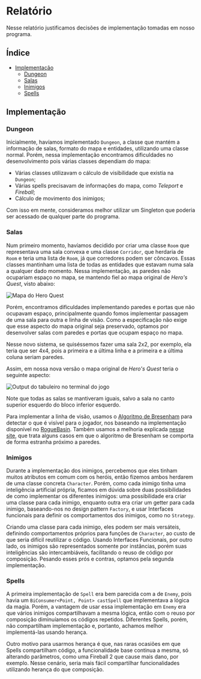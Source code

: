 # Relatório

Nesse relatório justificamos decisões de implementação tomadas em nosso programa.

## Índice

- [Implementação](#implementação)
    - [Dungeon](#dungeon)
    - [Salas](#salas)
    - [Inimigos](#inimigos)
    - [Spells](#spells)

## Implementação

### Dungeon

Inicialmente, havíamos implementado `Dungeon`, a classe que mantém a informação de salas, formato do mapa e entidades, utilizando uma classe normal. Porém, nessa implementação encontramos dificuldades no desenvolvimento pois várias classes dependiam do mapa:

 - Várias classes utilizavam o cálculo de visibilidade que existia na `Dungeon`;
 - Várias spells precisavam de informações do mapa, como *Teleport* e *Fireball*;
 - Cálculo de movimento dos inimigos;

Com isso em mente, consideramos melhor utilizar um Singleton que poderia ser acessado de qualquer parte do programa.

### Salas

Num primeiro momento, havíamos decidido por criar uma classe `Room` que representava uma sala convexa e uma classe `Corridor`, que herdaria de `Room` e teria uma lista de `Room`, já que corredores podem ser côncavos. Essas classes mantinham uma lista de todas as entidades que estavam numa sala a qualquer dado momento. Nessa implementação, as paredes não ocupariam espaço no mapa, se mantendo fiel ao mapa original de _Hero's Quest_, visto abaixo:

![Mapa do Hero Quest][hero-quest-map]

Porém, encontramos dificuldades implementando paredes e portas que não ocupavam espaço, principalmente quando fomos implementar passagem de uma sala para outra e linha de visão. Como a especificação não exige que esse aspecto do mapa original seja preservado, optamos por desenvolver salas com paredes e portas que ocupam espaço no mapa.

Nesse novo sistema, se quiséssemos fazer uma sala 2x2, por exemplo, ela teria que ser 4x4, pois a primeira e a última linha e a primeira e a última coluna seriam paredes.

Assim, em nossa nova versão o mapa original de _Hero's Quest_ teria o seguinte aspecto:

![Output do tabuleiro no terminal do jogo][implemented-map]

Note que todas as salas se mantiveram iguais, salvo a sala no canto superior esquerdo do bloco inferior esquerdo.

Para implementar a linha de visão, usamos o [Algoritmo de Bresenham][bresenham-line-algorithm] para detectar o que é visível para o jogador, nos baseando na implementação disponível no [RogueBasin][roguebasin-bresenham-python]. Também usamos a melhoria explicada [nesse site][bresenham-weird-borders], que trata alguns casos em que o algoritmo de Bresenham se comporta de forma estranha próximo a paredes. 

### Inimigos

Durante a implementação dos inimigos, percebemos que eles tinham muitos atributos em comum com os heróis, então fizemos ambos herdarem de uma classe concreta `Character`. Porém, como cada inimigo tinha uma inteligência artificial própria, ficamos em dúvida sobre duas possibilidades de como implementar os diferentes inimigos: uma possibilidade era criar uma classe para cada inimigo, enquanto outra era criar um getter para cada inimigo, baseando-nos no design pattern `Factory`, e usar Interfaces funcionais para definir os comportamentos dos inimigos, como no `Strategy`.

Criando uma classe para cada inimigo, eles podem ser mais versáteis, definindo comportamentos próprios para funções de `Character`, ao custo de que seria difícil reutilizar o código. Usando Interfaces Funcionais, por outro lado, os inimigos são representados somente por instâncias, porém suas inteligências são intercambiáveis, facilitando o reuso de código por composição. Pesando esses prós e contras, optamos pela segunda implementação.
### Spells

A primeira implementação de `Spell` era bem parecida com a de `Enemy`, pois havia um `BiConsumer<Point, Point> castSpell` que implementava a lógica da magia. Porém, a vantagem de usar essa implementação em `Enemy` era que vários inimigos compartilhavam a mesma lógica, então com o reuso por composição diminuíamos os códigos repetidos. Diferentes Spells, porém, não compartilham implementação e, portanto, achamos melhor implementá-las usando herança.

Outro motivo para usarmos herança é que, nas raras ocasiões em que Spells compartilham código, a funcionalidade base continua a mesma, só alterando parâmetros, como uma Fireball 2 que cause mais dano, por exemplo. Nesse cenário, seria mais fácil compartilhar funcionalidades utilizando herança do que composição. 

[hero-quest-map]: https://i.imgur.com/Glt9wux.png
[implemented-map]: https://i.imgur.com/cKFxcQA.png
[bresenham-line-algorithm]: https://en.wikipedia.org/wiki/Bresenham%27s_line_algorithm
[roguebasin-bresenham-python]: http://www.roguebasin.com/index.php?title=Bresenham%27s_Line_Algorithm#Python
[bresenham-weird-borders]: https://sites.google.com/site/jicenospam/visibilitydetermination